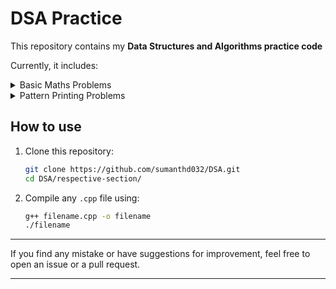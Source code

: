 # DSA Practice

This repository contains my **Data Structures and Algorithms practice code** 

Currently, it includes:
<details>
<summary> Basic Maths Problems</summary>

- Counting digits
- GCD
- Palindrome check
- Reverse number

</details>

<details>
<summary> Pattern Printing Problems</summary>

- Pattern 1
- Pattern 2
- Pattern 3
- Pattern 4
- Pattern 5
- Pattern 6
- Pattern 7
- Pattern 8
- Pattern 9
- Pattern 10

</details>


## How to use

1. Clone this repository:
    ```bash
    git clone https://github.com/sumanthd032/DSA.git
    cd DSA/respective-section/
    ```

2. Compile any `.cpp` file using:
    ```bash
    g++ filename.cpp -o filename
    ./filename
    ```

---

If you find any mistake or have suggestions for improvement, feel free to open an issue or a pull request.

---